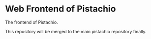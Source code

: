 # Web Frontend of Pistachio

The frontend of Pistachio.

This repository will be merged to the main pistachio repository finally.

